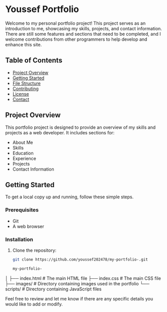 # Youssef Portfolio
Welcome to my personal portfolio project! This project serves as an introduction to me, showcasing my skills, projects, and contact information. There are still some features and sections that need to be completed, and I welcome contributions from other programmers to help develop and enhance this site.

## Table of Contents
- [Project Overview](#project-overview)
- [Getting Started](#getting-started)
- [File Structure](#file-structure)
- [Contributing](#contributing)
- [License](#license)
- [Contact](#contact)

## Project Overview
This portfolio project is designed to provide an overview of my skills and projects as a web developer. It includes sections for:
- About Me
- Skills
- Education
- Experience
- Projects
- Contact Information

## Getting Started
To get a local copy up and running, follow these simple steps.

### Prerequisites
- Git
- A web browser

### Installation
1. Clone the repository:
   ```sh
   git clone https://github.com/youssef202478/my-portfolio-.git
   
   my-portfolio-
│
├── index.html         # The main HTML file
├── index.css          # The main CSS file
├── images/            # Directory containing images used in the portfolio
└── scripts/           # Directory containing JavaScript files

Feel free to review and let me know if there are any specific details you would like to add or modify.
